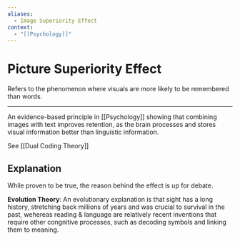```yaml
---
aliases:
  - Image Superiority Effect
context:
  - "[[Psychology]]"
---
```


# Picture Superiority Effect

Refers to the phenomenon where visuals are more likely to be remembered than words.

---

An evidence-based principle in [[Psychology]] showing that combining images with text improves retention, as the brain processes and stores visual information better than linguistic information.

See [[Dual Coding Theory]]

## Explanation

While proven to be true, the reason behind the effect is up for debate.

**Evolution Theory**: An evolutionary explanation is that sight has a long history, stretching back millions of years and was crucial to survival in the past, wehereas reading & language are relatively recent inventions that require other congnitive processes, such as decoding symbols and linking them to meaning.
